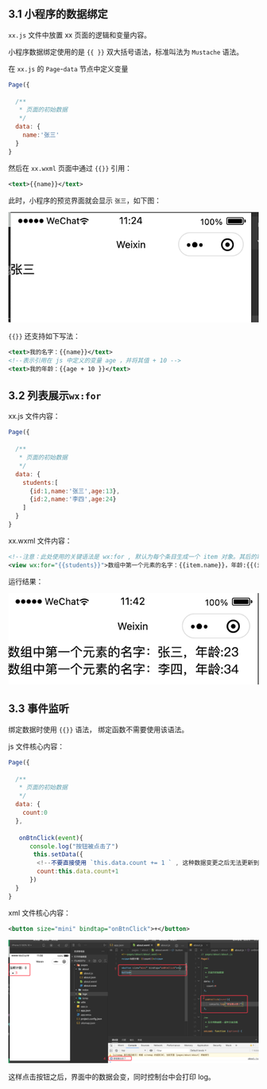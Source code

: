 ## 3.1 小程序的数据绑定

`xx.js` 文件中放置 xx 页面的逻辑和变量内容。

小程序数据绑定使用的是 `{{ }}` 双大括号语法，标准叫法为 `Mustache` 语法。

在 `xx.js` 的 `Page`-`data` 节点中定义变量

```js
Page({

  /**
   * 页面的初始数据
   */
  data: {
	name:'张三'
  }
}  
```

然后在 `xx.wxml` 页面中通过 `{{}}` 引用：

```xml
<text>{{name}}</text>
```

此时，小程序的预览界面就会显示 `张三`，如下图：

![](pics/3-1-数据绑定.png)

`{{}}` 还支持如下写法：

```xml
<text>我的名字：{{name}}</text>
<!--表示引用在 js 中定义的变量 age ，并将其值 + 10 -->
<text>我的年龄：{{age + 10 }}</text>
```

## 3.2 列表展示`wx:for`

xx.js 文件内容：

```js
Page({

  /**
   * 页面的初始数据
   */
  data: {
    students:[
      {id:1,name:'张三',age:13},
      {id:2,name:'李四',age:24}
    ]
  }
}
```

xx.wxml 文件内容：

```xml
<!--注意：此处使用的关键语法是 wx:for , 默认为每个条目生成一个 item 对象。其后的取值必须使用 {{}} 包裹，不包裹的话，就会把后面的值作为字符串使用。-->
<view wx:for="{{students}}">数组中第一个元素的名字：{{item.name}}，年龄:{{(item.age)+10}}</view>
```

运行结果：

![](pics/3-2-绑定列表.png)

## 3.3 事件监听

绑定数据时使用 `{{}}` 语法， 绑定函数不需要使用该语法。

js 文件核心内容：

```js
Page({

  /**
   * 页面的初始数据
   */
  data: {
    count:0
  },

   onBtnClick(event){
      console.log("按钮被点击了")
       this.setData({
        <!--不要直接使用 `this.data.count += 1 ` , 这种数据变更之后无法更新到界面上。-->
        count:this.data.count+1
      })
  }
}  
```

xml 文件核心内容：

```xml
<button size="mini" bindtap="onBtnClick">+</button>
```

![](pics/3-3-事件绑定.png)

这样点击按钮之后，界面中的数据会变，同时控制台中会打印 log。